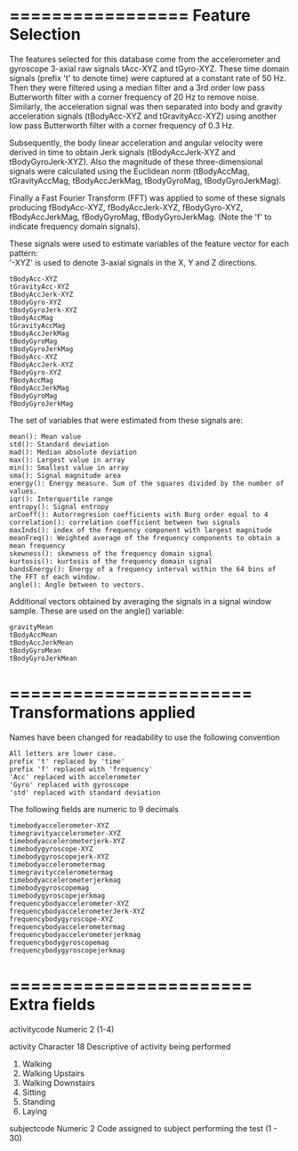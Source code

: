 =================
Feature Selection 
=================

The features selected for this database come from the accelerometer and gyroscope 3-axial raw signals tAcc-XYZ and tGyro-XYZ. These time domain signals (prefix 't' to denote time) were captured at a constant rate of 50 Hz. Then they were filtered using a median filter and a 3rd order low pass Butterworth filter with a corner frequency of 20 Hz to remove noise. Similarly, the acceleration signal was then separated into body and gravity acceleration signals (tBodyAcc-XYZ and tGravityAcc-XYZ) using another low pass Butterworth filter with a corner frequency of 0.3 Hz. 

Subsequently, the body linear acceleration and angular velocity were derived in time to obtain Jerk signals (tBodyAccJerk-XYZ and tBodyGyroJerk-XYZ). Also the magnitude of these three-dimensional signals were calculated using the Euclidean norm (tBodyAccMag, tGravityAccMag, tBodyAccJerkMag, tBodyGyroMag, tBodyGyroJerkMag). 

Finally a Fast Fourier Transform (FFT) was applied to some of these signals producing fBodyAcc-XYZ, fBodyAccJerk-XYZ, fBodyGyro-XYZ, fBodyAccJerkMag, fBodyGyroMag, fBodyGyroJerkMag. (Note the 'f' to indicate frequency domain signals). 

These signals were used to estimate variables of the feature vector for each pattern:  
'-XYZ' is used to denote 3-axial signals in the X, Y and Z directions.

	tBodyAcc-XYZ
	tGravityAcc-XYZ
	tBodyAccJerk-XYZ
	tBodyGyro-XYZ
	tBodyGyroJerk-XYZ
	tBodyAccMag
	tGravityAccMag
	tBodyAccJerkMag
	tBodyGyroMag
	tBodyGyroJerkMag
	fBodyAcc-XYZ
	fBodyAccJerk-XYZ
	fBodyGyro-XYZ
	fBodyAccMag
	fBodyAccJerkMag
	fBodyGyroMag
	fBodyGyroJerkMag

The set of variables that were estimated from these signals are: 

	mean(): Mean value
	std(): Standard deviation
	mad(): Median absolute deviation 
	max(): Largest value in array
	min(): Smallest value in array
	sma(): Signal magnitude area
	energy(): Energy measure. Sum of the squares divided by the number of values. 
	iqr(): Interquartile range 
	entropy(): Signal entropy
	arCoeff(): Autorregresion coefficients with Burg order equal to 4
	correlation(): correlation coefficient between two signals
	maxInds(): index of the frequency component with largest magnitude
	meanFreq(): Weighted average of the frequency components to obtain a mean frequency
	skewness(): skewness of the frequency domain signal 
	kurtosis(): kurtosis of the frequency domain signal 
	bandsEnergy(): Energy of a frequency interval within the 64 bins of the FFT of each window.
	angle(): Angle between to vectors.

Additional vectors obtained by averaging the signals in a signal window sample. These are used on the angle() variable:

	gravityMean
	tBodyAccMean
	tBodyAccJerkMean
	tBodyGyroMean
	tBodyGyroJerkMean

=======================
Transformations applied
=======================

Names have been changed for readability to use the following convention

	All letters are lower case.
	prefix 't' replaced by 'time'
	prefix 'f' replaced with 'frequency'
	'Acc' replaced with accelerometer
	'Gyro' replaced with gyroscope
	'std' replaced with standard deviation

The following fields are numeric to 9 decimals

	timebodyaccelerometer-XYZ
	timegravityaccelerometer-XYZ
	timebodyaccelerometerjerk-XYZ
	timebodygyroscope-XYZ
	timebodygyroscopejerk-XYZ
	timebodyaccelerometermag
	timegravityccelerometermag
	timebodyaccelerometerjerkmag
	timebodygyroscopemag
	timebodygyroscopejerkmag
	frequencybodyaccelerometer-XYZ
	frequencybodyaccelerometerJerk-XYZ
	frequencybodygyroscope-XYZ
	frequencybodyaccelerometermag
	frequencybodyaccelerometerjerkmag
	frequencybodygyroscopemag
	frequencybodygyroscopejerkmag


=======================
Extra fields
=======================

activitycode	Numeric 2 (1-4)

activity	Character 18
Descriptive of activity being performed
1. Walking
2. Walking Upstairs
3. Walking Downstairs
4. Sitting
5. Standing
6. Laying
				
subjectcode 	Numeric 2
	Code assigned to subject performing the test (1 - 30)

